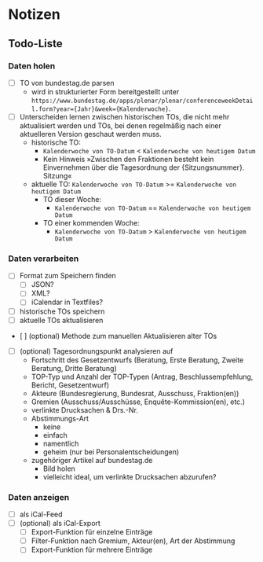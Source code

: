 Notizen
=======

Todo-Liste
----------

### Daten holen
- [ ] TO von bundestag.de parsen
	- wird in strukturierter Form bereitgestellt unter `https://www.bundestag.de/apps/plenar/plenar/conferenceweekDetail.form?year={Jahr}&week={Kalenderwoche}`.
- [ ] Unterscheiden lernen zwischen historischen TOs, die nicht mehr aktualisiert werden und TOs, bei denen regelmäßig nach einer aktuelleren Version geschaut werden muss.
	- historische TO:
		- `Kalenderwoche von TO-Datum` < `Kalenderwoche von heutigem Datum`
		- Kein Hinweis »Zwischen den Fraktionen besteht kein Einvernehmen über die Tagesordnung der {Sitzungsnummer}. Sitzung«
	- aktuelle TO: `Kalenderwoche von TO-Datum` >= `Kalenderwoche von heutigem Datum`
		- TO dieser Woche:
			- `Kalenderwoche von TO-Datum` == `Kalenderwoche von heutigem Datum`
		- TO einer kommenden Woche:
			- `Kalenderwoche von TO-Datum` > `Kalenderwoche von heutigem Datum`

### Daten verarbeiten
- [ ] Format zum Speichern finden
	- [ ] JSON?
	- [ ] XML?
	- [ ] iCalendar in Textfiles?
- [ ] historische TOs speichern
- [ ] aktuelle TOs aktualisieren
- [ ] \(optional) Methode zum manuellen Aktualisieren alter TOs
- [ ] \(optional) Tagesordnungspunkt analysieren auf
	- Fortschritt des Gesetzentwurfs (Beratung, Erste Beratung, Zweite Beratung, Dritte Beratung)
	- TOP-Typ und Anzahl der TOP-Typen (Antrag, Beschlussempfehlung, Bericht, Gesetzentwurf)
	- Akteure (Bundesregierung, Bundesrat, Ausschuss, Fraktion(en))
	- Gremien (Ausschuss/Ausschüsse, Enquête-Kommission(en), etc.)
	- verlinkte Drucksachen & Drs.-Nr.
	- Abstimmungs-Art
		- keine
		- einfach
		- namentlich
		- geheim (nur bei Personalentscheidungen)
	- zugehöriger Artikel auf bundestag.de
		- Bild holen
		- vielleicht ideal, um verlinkte Drucksachen abzurufen?


### Daten anzeigen
- [ ] als iCal-Feed
- [ ] \(optional) als iCal-Export
	- [ ] Export-Funktion für einzelne Einträge
	- [ ] Filter-Funktion nach Gremium, Akteur(en), Art der Abstimmung
	- [ ] Export-Funktion für mehrere Einträge
